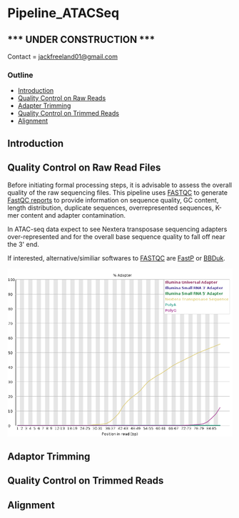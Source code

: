 # Pipeline_ATACSeq

## *** UNDER CONSTRUCTION ***

Contact = jackfreeland01@gmail.com 

### Outline 

- [Introduction](#introduction)
- [Quality Control on Raw Reads](#quality-control-on-raw-read-files)
- [Adapter Trimming](#adapter-trimming)
- [Quality Control on Trimmed Reads](#quality-control-on-trimmed-reads)
- [Alignment](#alignment)

## Introduction

## Quality Control on Raw Read Files
Before initiating formal processing steps, it is advisable to assess the overall quality of the raw sequencing files. This pipeline uses [FASTQC](#https://www.bioinformatics.babraham.ac.uk/projects/fastqc/) to generate [FastQC reports](https://dnacore.missouri.edu/PDF/FastQC_Manual.pdf) to provide information on sequence quality, GC content, length distribution, duplicate sequences, overrepresented sequences, K-mer content and adapter contamination. 

In ATAC-seq data expect to see Nextera transposase sequencing adapters over-represented and for the overall base sequence quality to fall off near the 3' end.

If interested, alternative/similiar softwares to [FASTQC](#https://www.bioinformatics.babraham.ac.uk/projects/fastqc/) are [FastP](#) or [BBDuk](https://sourceforge.net/projects/bbmap/).



![Figure 1: Adapter Sequence](https://github.com/jfreeland01/Pipeline_ATACSeq/blob/main/Figures/FASTQC_Adapter.png)



## Adaptor Trimming
## Quality Control on Trimmed Reads
## Alignment


